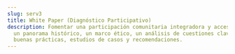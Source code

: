 ```yaml
---
slug: serv3
title: White Paper (Diagnóstico Participativo)
description: Fomentar una participación comunitaria integradora y accesible, con
  un panorama histórico, un marco ético, un análisis de cuestiones clave y
  buenas prácticas, estudios de casos y recomendaciones.
---
```

